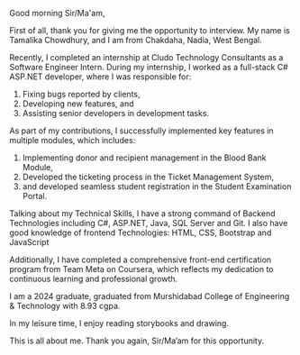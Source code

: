 Good morning Sir/Ma'am,

First of all, thank you for giving me the opportunity to interview.
My name is Tamalika Chowdhury, and I am from Chakdaha, Nadia, West Bengal.

Recently, I completed an internship at Cludo Technology Consultants as a Software Engineer Intern. During my internship, I worked as a full-stack C# ASP.NET developer, where I was responsible for:
  1. Fixing bugs reported by clients,
  2. Developing new features, and
  3. Assisting senior developers in development tasks.
     
As part of my contributions, I successfully implemented key features in multiple modules, which includes:
  1. Implementing donor and recipient management in the Blood Bank Module,
  2. Developed the ticketing process in the Ticket Management System,
  3. and developed seamless student registration in the Student Examination Portal.

Talking about my Technical Skills, I have a strong command of Backend Technologies including C#, ASP.NET, Java, SQL Server and Git. I also have good knowledge of frontend Technologies: HTML, CSS, Bootstrap and JavaScript

Additionally, I have completed a comprehensive front-end certification program from Team Meta on Coursera, which reflects my dedication to continuous learning and professional growth.

I am a 2024 graduate, graduated from Murshidabad College of Engineering & Technology with 8.93 cgpa.

In my leisure time, I enjoy reading storybooks and drawing.

This is all about me. 
Thank you again, Sir/Ma’am for this opportunity.

